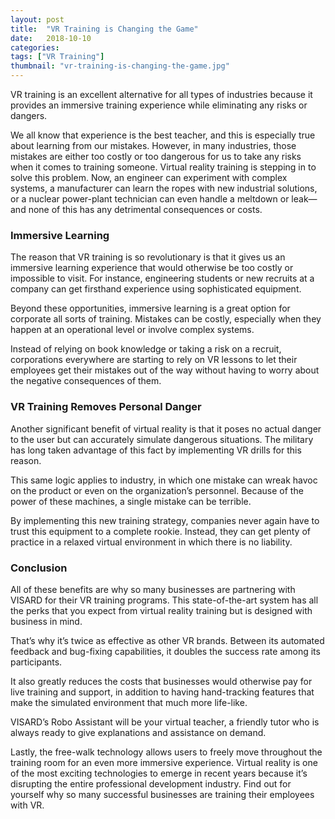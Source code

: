 ```yaml
---
layout: post
title:  "VR Training is Changing the Game"
date:   2018-10-10
categories:  
tags: ["VR Training"]
thumbnail: "vr-training-is-changing-the-game.jpg"
---
```


VR training is an excellent alternative for all types of industries because it provides an immersive training experience while eliminating any risks or dangers.

We all know that experience is the best teacher, and this is especially true about learning from our mistakes. However, in many industries, those mistakes are either too costly or too dangerous for us to take any risks when it comes to training someone.
Virtual reality training is stepping in to solve this problem. Now, an engineer can experiment with complex systems, a manufacturer can learn the ropes with new industrial solutions, or a nuclear power-plant technician can even handle a meltdown or leak—and none of this has any detrimental consequences or costs.

### Immersive Learning

The reason that VR training is so revolutionary is that it gives us an immersive learning experience that would otherwise be too costly or impossible to visit. For instance, engineering students or new recruits at a company can get firsthand experience using sophisticated equipment.

Beyond these opportunities, immersive learning is a great option for corporate all sorts of training. Mistakes can be costly, especially when they happen at an operational level or involve complex systems.

Instead of relying on book knowledge or taking a risk on a recruit, corporations everywhere are starting to rely on VR lessons to let their employees get their mistakes out of the way without having to worry about the negative consequences of them. 

### VR Training Removes Personal Danger

Another significant benefit of virtual reality is that it poses no actual danger to the user but can accurately simulate dangerous situations. The military has long taken advantage of this fact by implementing VR drills for this reason.

This same logic applies to industry, in which one mistake can wreak havoc on the product or even on the organization’s personnel. Because of the power of these machines, a single mistake can be terrible.

By implementing this new training strategy, companies never again have to trust this equipment to a complete rookie. Instead, they can get plenty of practice in a relaxed virtual environment in which there is no liability.

### Conclusion

All of these benefits are why so many businesses are partnering with VISARD for their VR training programs. This state-of-the-art system has all the perks that you expect from virtual reality training but is designed with business in mind.

That’s why it’s twice as effective as other VR brands. Between its automated feedback and bug-fixing capabilities, it doubles the success rate among its participants.

It also greatly reduces the costs that businesses would otherwise pay for live training and support, in addition to having hand-tracking features that make the simulated environment that much more life-like.

VISARD’s Robo Assistant will be your virtual teacher, a friendly tutor who is always ready to give explanations and assistance on demand.

Lastly, the free-walk technology allows users to freely move throughout the training room for an even more immersive experience.
Virtual reality is one of the most exciting technologies to emerge in recent years because it’s disrupting the entire professional development industry. Find out for yourself why so many successful businesses are training their employees with VR.



